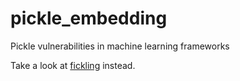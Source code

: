 # pickle_embedding
Pickle vulnerabilities in machine learning frameworks

Take a look at [fickling](https://www.youtube.com/watch?v=bZ0m_H_dEJI) instead. 
